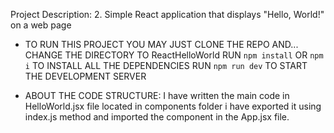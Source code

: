 Project Description: 2. Simple React application that displays "Hello, World!" on a web page

- TO RUN THIS PROJECT
  YOU MAY JUST CLONE THE REPO AND...
  CHANGE THE DIRECTORY TO ReactHelloWorld
  RUN `npm install` OR `npm i` TO INSTALL ALL THE DEPENDENCIES
  RUN `npm run dev` TO START THE DEVELOPMENT SERVER

- ABOUT THE CODE STRUCTURE:
  I have written the main code in HelloWorld.jsx file located in components folder
  i have exported it using index.js method and imported the component in the App.jsx file.
